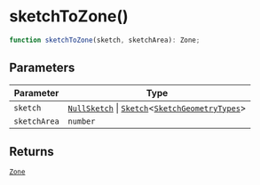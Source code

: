 # sketchToZone()

```ts
function sketchToZone(sketch, sketchArea): Zone;
```

## Parameters

| Parameter    | Type                                                                                                                                                  |
| ------------ | ----------------------------------------------------------------------------------------------------------------------------------------------------- |
| `sketch`     | [`NullSketch`](../interfaces/NullSketch.md) \| [`Sketch`](../interfaces/Sketch.md)\<[`SketchGeometryTypes`](../type-aliases/SketchGeometryTypes.md)\> |
| `sketchArea` | `number`                                                                                                                                              |

## Returns

[`Zone`](../type-aliases/Zone.md)
